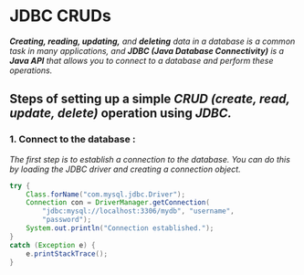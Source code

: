 # JDBC CRUDs
_**Creating, reading, updating,** and **deleting** data in a database is a common task in many applications, and **JDBC (Java Database Connectivity)** is a **Java API** that allows you to connect to a database and perform these operations._

## Steps of setting up a simple _CRUD (create, read, update, delete)_ operation using _JDBC._
### 1. Connect to the database :
_The first step is to establish a connection to the database. You can do this by loading the JDBC driver and creating a connection object._
```java
try { 
	Class.forName("com.mysql.jdbc.Driver"); 
	Connection con = DriverManager.getConnection( 
		"jdbc:mysql://localhost:3306/mydb", "username", 
		"password"); 
	System.out.println("Connection established."); 
} 
catch (Exception e) { 
	e.printStackTrace(); 
}
```
